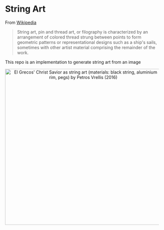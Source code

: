 # String Art

From [Wikipedia](https://en.wikipedia.org/wiki/String_art)

> String art, pin and thread art, or filography is characterized by an arrangement of colored thread strung between points to form geometric patterns or representational designs such as a ship's sails, sometimes with other artist material comprising the remainder of the work. 

This repo is an implementation to generate string art from an image

<center>
<a title="Pvrellis, CC BY-SA 4.0 &lt;https://creativecommons.org/licenses/by-sa/4.0&gt;, via Wikimedia Commons" href="https://commons.wikimedia.org/wiki/File:Knit_1.jpg"><img width="512" alt="El Grecos&#039; Christ Savior as string art (materials: black string, aluminium rim, pegs) by Petros Vrellis (2016)" src="https://upload.wikimedia.org/wikipedia/commons/thumb/8/88/Knit_1.jpg/512px-Knit_1.jpg?20200707083031"></a>
</center>
